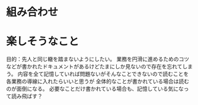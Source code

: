 # 組み合わせ


# 楽しそうなこと
目的：先人と同じ轍を踏まないようにしたい。
業務を円滑に進めるためのコツなどが書かれたドキュメントがあるけどたまにしか見ないので存在を忘れてしまう。
内容を全て記憶していれば問題ないがそんなことできないので読むことを各業務の導線に入れたらいいと思うが
全体的なことが書かれている場合は読むのが面倒になる。
必要なことだけ書かれている場合も、記憶している気になって読み飛ばす？